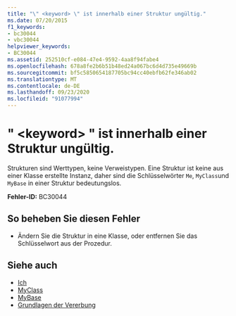 ```yaml
---
title: "\" <keyword> \" ist innerhalb einer Struktur ungültig."
ms.date: 07/20/2015
f1_keywords:
- bc30044
- vbc30044
helpviewer_keywords:
- BC30044
ms.assetid: 252510cf-e084-47e4-9592-4aa8f94fabe4
ms.openlocfilehash: 678a8fe2b6b51b48ed24a067bc6d4d735e49669b
ms.sourcegitcommit: bf5c5850654187705bc94cc40ebfb62fe346ab02
ms.translationtype: MT
ms.contentlocale: de-DE
ms.lasthandoff: 09/23/2020
ms.locfileid: "91077994"
---
```

# <a name="keyword-is-not-valid-within-a-structure"></a>" \<keyword> " ist innerhalb einer Struktur ungültig.

Strukturen sind Werttypen, keine Verweistypen. Eine Struktur ist keine aus einer Klasse erstellte Instanz, daher sind die Schlüsselwörter `Me`, `MyClass`und `MyBase` in einer Struktur bedeutungslos.  
  
 **Fehler-ID:** BC30044  
  
## <a name="to-correct-this-error"></a>So beheben Sie diesen Fehler  
  
- Ändern Sie die Struktur in eine Klasse, oder entfernen Sie das Schlüsselwort aus der Prozedur.  
  
## <a name="see-also"></a>Siehe auch

- [Ich](../programming-guide/program-structure/me-my-mybase-and-myclass.md#me)
- [MyClass](../programming-guide/program-structure/me-my-mybase-and-myclass.md#myclass)
- [MyBase](../programming-guide/program-structure/me-my-mybase-and-myclass.md#mybase)
- [Grundlagen der Vererbung](../programming-guide/language-features/objects-and-classes/inheritance-basics.md)
